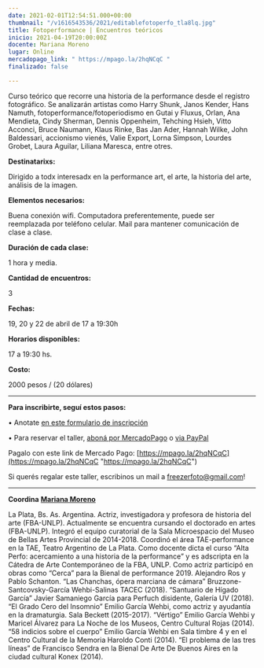 ```yaml
---
date: 2021-02-01T12:54:51.000+00:00
thumbnail: "/v1616543536/2021/editablefotoperfo_tla8lq.jpg"
title: Fotoperformance | Encuentros teóricos
inicio: 2021-04-19T20:00:00Z
docente: Mariana Moreno
lugar: Online
mercadopago_link: " https://mpago.la/2hqNCqC "
finalizado: false

---
```

Curso teórico que recorre una historia de la performance desde el registro fotográfico. Se analizarán artistas como Harry Shunk, Janos Kender, Hans Namuth, fotoperformance/fotoperiodismo en Gutai y Fluxus, Orlan, Ana Mendieta, Cindy Sherman, Dennis Oppenheim, Tehching Hsieh, Vitto Acconci, Bruce Naumann, Klaus Rinke, Bas Jan Ader, Hannah Wilke, John Baldessari, accionismo vienés, Valie Export, Lorna Simpson, Lourdes Grobet, Laura Aguilar, Liliana Maresca, entre otres.

**Destinatarixs:**

Dirigido a todx interesadx en la performance art, el arte, la historia del arte, análisis de la imagen.

**Elementos necesarios:**

Buena conexión wifi. Computadora preferentemente, puede ser reemplazada por teléfono celular. Mail para mantener comunicación de clase a clase.

**Duración de cada clase:**

1 hora y media.

**Cantidad de encuentros:**

3

**Fechas:**

19, 20 y 22 de abril de 17 a 19:30h

**Horarios disponibles:**

17 a 19:30 hs.

**Costo:**

2000 pesos / (20 dólares)

***

**Para inscribirte, seguí estos pasos:**

• Anotate [en este formulario de inscripción](https://docs.google.com/forms/d/1IPs4UuUQCyeOgKPfF3_weYp66nrow3Sgt9LvHr1wRRU/edit)

• Para reservar el taller, [aboná por MercadoPago](https://docs.google.com/forms/d/1IPs4UuUQCyeOgKPfF3_weYp66nrow3Sgt9LvHr1wRRU/edit) o [via PayPal](paypal.me/fotoperformance)

Pagalo con este link de Mercado Pago: [https://mpago.la/2hqNCqC](https://mpago.la/2hqNCqC "https://mpago.la/2hqNCqC")

Si querés regalar este taller, escribinos un mail a freezerfoto@gmail.com!

***

**Coordina** [**Mariana Moreno**](www.instagram.com/altaperfo)

La Plata, Bs. As. Argentina. Actriz, investigadora y profesora de historia del arte (FBA-UNLP). Actualmente se encuentra cursando el doctorado en artes (FBA-UNLP). Integró el equipo curatorial de la Sala Microespacio del Museo de Bellas Artes Provincial de 2014-2018. Coordinó el área TAE-performance en la TAE, Teatro Argentino de La Plata. Como docente dicta el curso “Alta Perfo: acercamiento a una historia de la performance” y es adscripta en la Cátedra de Arte Contemporáneo de la FBA, UNLP. Como actriz participó en obras como “Cerca” para la Bienal de performance 2019. Alejandro Ros y Pablo Schanton. “Las Chanchas, ópera marciana de cámara” Bruzzone-Santcovsky-García Wehbi-Salinas TACEC (2018). “Santuario de Hígado García” Javier Samaniego García para Perfuch disidente, Galería UV (2018). “El Grado Cero del Insomnio” Emilio García Wehbi, como actriz y ayudantía en la dramaturgia. Sala Beckett (2015-2017). “Vértigo” Emilio García Wehbi y Maricel Álvarez para La Noche de los Museos, Centro Cultural Rojas (2014). “58 indicios sobre el cuerpo” Emilio García Wehbi en Sala timbre 4 y en el Centro Cultural de la Memoria Haroldo Conti (2014). “El problema de las tres líneas” de Francisco Sendra en la Bienal De Arte De Buenos Aires en la ciudad cultural Konex (2014).